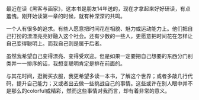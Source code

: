 最近在读《黑客与画家》，这本书是朋友14年送的，现在才拿起来好好研读，有点羞愧。刚开始读第一章的时候，就有种深深的共鸣。


一个人有很多的追求。有些人愿意把时间花在相貌、魅力或运动能力上。他们把自己打扮的漂漂亮亮好融入这个社会。还有少数的一些人，更愿意把时间花在怎样让自己变得聪明上。而我自己则是属于后者。


虽然我希望自己变得漂亮、变得受欢迎。但是如果一定要把自己想要的东西分门别类并一一排序的话，我想变聪明肯定是排在前面的。


与其花时间，逛街买衣服，我更希望多读一本书，了解这个世界；或者多敲几行代码，提升自己能力；又或者出去做一些挑战自己的事情。这些或许在别人眼中并不是那么的colorful或精彩，然而这些事情对我而言，却有着非常的意义。